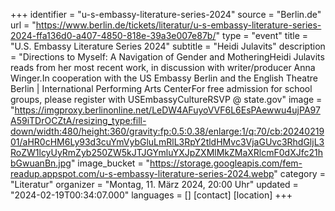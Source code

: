 +++
identifier = "u-s-embassy-literature-series-2024"
source = "Berlin.de"
url = "https://www.berlin.de/tickets/literatur/u-s-embassy-literature-series-2024-ffa136d0-a407-4850-818e-39a3e007e87b/"
type = "event"
title = "U.S. Embassy Literature Series 2024"
subtitle = "Heidi Julavits"
description = "Directions to Myself: A Navigation of Gender and MotheringHeidi Julavits reads from her most recent work, in discussion with writer/producer Anna Winger.In cooperation with the US Embassy Berlin and the English Theatre Berlin | International Performing Arts CenterFor free admission for school groups, please register with USEmbassyCultureRSVP @ state.gov"
image = "https://imgproxy.berlinonline.net/LeDW4AFuyoVVF6L6EsPAewwu4ujPA97A59iTDrOCZtA/resizing_type:fill-down/width:480/height:360/gravity:fp:0.5:0.38/enlarge:1/q:70/cb:2024021901/aHR0cHM6Ly93d3cuYmVybGluLmRlL3RpY2tldHMvc3VjaGUvc3RhdGljL3RoZW1lcyUyRmZyb250ZW5kJTJGYmluYXJpZXMlMkZMaXRlcmF0dXJfc21hbGwuanBn.jpg"
image_bucket = "https://storage.googleapis.com/fem-readup.appspot.com/u-s-embassy-literature-series-2024.webp"
category = "Literatur"
organizer = "Montag, 11. März 2024, 20:00 Uhr"
updated = "2024-02-19T00:34:07.000"
languages = []
[contact]
[location]
+++